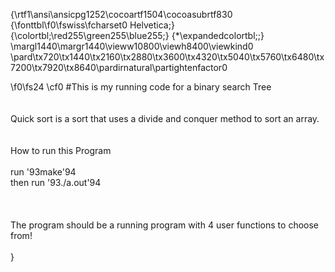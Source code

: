 {\rtf1\ansi\ansicpg1252\cocoartf1504\cocoasubrtf830
{\fonttbl\f0\fswiss\fcharset0 Helvetica;}
{\colortbl;\red255\green255\blue255;}
{\*\expandedcolortbl;;}
\margl1440\margr1440\vieww10800\viewh8400\viewkind0
\pard\tx720\tx1440\tx2160\tx2880\tx3600\tx4320\tx5040\tx5760\tx6480\tx7200\tx7920\tx8640\pardirnatural\partightenfactor0

\f0\fs24 \cf0 #This is my running code for a binary search Tree\
\
\
Quick sort is a sort that uses a divide and conquer method to sort an array. \
\
\
How to run this Program\
\
   run \'93make\'94\
   then run \'93./a.out\'94\
\
\
\
The program should be a running program with 4 user functions to choose from!\
\
}

